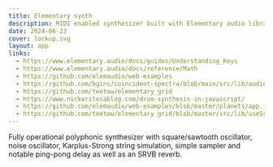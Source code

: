 ```yaml
---
title: Elementary synth
description: MIDI enabled synthesizer built with Elementary audio library
date: 2024-06-23
cover: lockup.svg
layout: app
links:
  - https://www.elementary.audio/docs/guides/Understanding_Keys
  - https://www.elementary.audio/docs/reference/Math
  - https://github.com/elemaudio/web-examples
  - https://github.com/bgins/coincident-spectra/blob/main/src/lib/audio/audio.ts
  - https://github.com/teetow/elementary_grid
  - https://www.nickwritesablog.com/drum-synthesis-in-javascript/
  - https://github.com/elemaudio/web-examples/blob/master/planets/app.js
  - https://github.com/teetow/elementary_grid/blob/master/src/lib/useSynth.tsx
---
```



<script setup>
import { meters, midiColor } from '#/use'
</script>

<client-only>

<div class="relative bg-gray-500 bg-op-30 backdrop-blur-sm w-full sticky top-0 z-100 touch-action-none pointer-events-none">
<ElemScope
class="absolute top-0 w-full "
v-for="(_,v) in 12"
:key="v"
:color="midiColor(meters?.[`synth-voice-${v}-midi`]?.max,undefined,meters?.[`synth-voice-${v}-gate`]?.max,)"
:name="`synth-voice-${v}`" />

<ElemFFT class="border-b-2 mt-16"  />
</div>
<ElemSynth />
<MidiKeys />
</client-only>

Fully operational polyphonic synthesizer with square/sawtooth oscillator, noise oscillator, Karplus-Strong string simulation, simple sampler and notable ping-pong delay as well as an SRVB reverb.